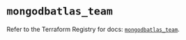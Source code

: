 # `mongodbatlas_team`

Refer to the Terraform Registry for docs: [`mongodbatlas_team`](https://registry.terraform.io/providers/mongodb/mongodbatlas/1.41.0/docs/resources/team).
